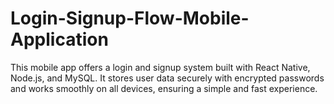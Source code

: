 # Login-Signup-Flow-Mobile-Application
This mobile app offers a login and signup system built with React Native, Node.js, and MySQL. It stores user data securely with encrypted passwords and works smoothly on all devices, ensuring a simple and fast experience.
